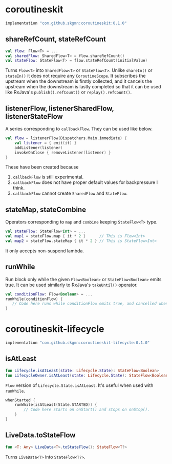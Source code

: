 # coroutineskit

```gradle
implementation "com.github.skgmn:coroutineskit:0.1.0"
```

## shareRefCount, stateRefCount

```kotlin
val flow: Flow<T> = ...
val sharedFlow: SharedFlow<T> = flow.shareRefCount()
val stateFlow: StateFlow<T> = flow.stateRefCount(initialValue)
```

Turns `Flow<T>` into `SharedFlow<T>` or `StateFlow<T>`. Unlike `shareIn()` or `stateIn()` it does not require any `CoroutineScope`. It subscribes the upstream when the downstream is firstly collected, and it cancels the upstream when the downstream is lastly completed so that it can be used like RxJava's `publish().refCount()` or `replay().refCount()`.

## listenerFlow, listenerSharedFlow, listenerStateFlow

A series corresponding to `callbackFlow`. They can be used like below.

```kotlin
val flow = listenerFlow(Dispatchers.Main.immediate) {
    val listener = { emit(it) }
    addListener(listener)
    invokeOnClose { removeListener(listener) }
}
```

These have been created because
1. `callbackFlow` is still experimental.
2. `callbackFlow` does not have proper default values for backpressure I think.
3. `callbackFlow` cannot create `SharedFlow` and `StateFlow`.

## stateMap, stateCombine

Operators corresponding to `map` and `combine` keeping `StateFlow<T>` type.

```kotlin
val stateFlow: StateFlow<Int> = ...
val map1 = stateFlow.map { it * 2 }      // This is Flow<Int>
val map2 = stateFlow.stateMap { it * 2 } // This is StateFlow<Int>
```

It only accepts non-suspend lambda.

## runWhile

Run block only while the given `Flow<Boolean>` or `StateFlow<Boolean>` emits true. It can be used similarly to RxJava's `takeUntil()` operator.

```kotlin
val conditionFlow: Flow<Boolean> = ...
runWhile(conditionFlow) {
   // Code here runs while conditionFlow emits true, and cancelled when conditionFlow emits false.
}
```

# coroutineskit-lifecycle

```gradle
implementation "com.github.skgmn:coroutineskit-lifecycle:0.1.0"
```

## isAtLeast

```kotlin
fun Lifecycle.isAtLeast(state: Lifecycle.State): StateFlow<Boolean>
fun LifecycleOwner.isAtLeast(state: Lifecycle.State): StateFlow<Boolean>
```

`Flow` version of `Lifecycle.State.isAtLeast`. It's useful when used with `runWhile`.

```kotlin
whenStarted {
    runWhile(isAtLeast(State.STARTED)) {
        // Code here starts on onStart() and stops on onStop().
    }
}
```

## LiveData.toStateFlow

```kotlin
fun <T: Any> LiveData<T>.toStateFlow(): StateFlow<T?>
```

Turns `LiveData<T>` into `StateFlow<T?>`.
